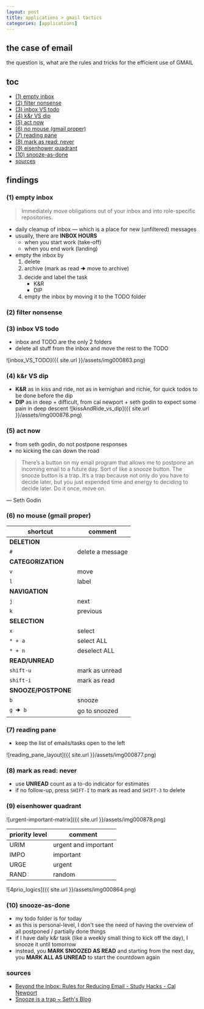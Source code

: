 ```yaml
---
layout: post
title: applications > gmail tactics
categories: [applications]
---
```

## the case	of email 
the question is, what are the rules and tricks for the efficient use of GMAIL 

## toc
<!-- TOC -->

- [(1) empty inbox](#1-empty-inbox)
- [(2) filter nonsense](#2-filter-nonsense)
- [(3) inbox VS todo](#3-inbox-vs-todo)
- [(4) k&r VS dip](#4-kr-vs-dip)
- [(5) act now](#5-act-now)
- [(6) no mouse (gmail proper)](#6-no-mouse-gmail-proper)
- [(7) reading pane](#7-reading-pane)
- [(8) mark as read: never](#8-mark-as-read-never)
- [(9) eisenhower quadrant](#9-eisenhower-quadrant)
- [(10) snooze-as-done](#10-snooze-as-done)
- [sources](#sources)

<!-- /TOC -->

## findings
### (1) empty inbox
> Immediately move obligations out of your inbox and into role-specific repositories.

* daily cleanup of inbox — which is a place for new (unfiltered) messages
* usually, there are **INBOX HOURS** 
    * when you start work (take-off)
    * when you end work (landing)
* empty the inbox by
    1. delete
    2. archive (mark as read 🠊 move to archive)
    3. decide and label the task 
        * K&R
        * DIP
    4. empty the inbox by moving it to the TODO folder

### (2) filter nonsense


### (3) inbox VS todo
* inbox and TODO are the only 2 folders
* delete all stuff from the inbox and move the rest to the TODO

![inbox_VS_TODO]({{ site.url }}/assets/img000863.png)

### (4) k&r VS dip
* **K&R** as in kiss and ride, not as in kernighan and richie, for quick todos to be done before the dip
* **DIP** as in deep + difficult, from cal newport + seth godin to expect some pain in deep descent
![kissAndRide_vs_dip]({{ site.url }}/assets/img000876.png)

### (5) act now
* from seth godin, do not postpone responses
* no kicking the can down the road

> There’s a button on my email program that allows me to postpone an incoming email to a future day. Sort of like a snooze button. The snooze button is a trap. It’s a trap because not only do you have to decide later, but you just expended time and energy to deciding to decide later. Do it once, move on.

— Seth Godin

### (6) no mouse (gmail proper)

shortcut            | comment
--------------------|-----------------
**DELETION**        |
`#`                 | delete a message
**CATEGORIZATION**  |
`v`                 | move
`l`                 | label
**NAVIGATION**      |
`j`                 | next
`k`                 | previous
**SELECTION**       |
`x`                 | select
`* + a`             | select ALL
`* + n`             | deselect ALL
**READ/UNREAD**     |
`shift-u`           | mark as unread
`shift-i`           | mark as read
**SNOOZE/POSTPONE** |
`b`                 | snooze
`g 🠊 b`            | go to snoozed

### (7) reading pane
* keep the list of emails/tasks open to the left

![reading_pane_layout]({{ site.url }}/assets/img000877.png)

### (8) mark as read: never
* use **UNREAD** count as a to-do indicator for estimates
* if no follow-up, press `SHIFT-I` to mark as read and `SHIFT-3` to delete

### (9) eisenhower quadrant

![urgent-important-matrix]({{ site.url }}/assets/img000878.png)

priority level | comment
---------------|---------------------
URIM           | urgent and important
IMPO           | important
URGE           | urgent
RAND           | random

![4prio_logics]({{ site.url }}/assets/img000864.png)

### (10) snooze-as-done
* my todo folder is for today
* as this is personal-level, I don't see the need of having the overview of all postponed / partially done things
* if I have daily k&r task (like a weekly small thing to kick off the day), I snooze it until tomorrow
* instead, you **MARK SNOOZED AS READ** and starting from the next day, you **MARK ALL AS UNREAD** to start the countdown again

### sources
* [Beyond the Inbox: Rules for Reducing Email - Study Hacks - Cal Newport](https://www.calnewport.com/blog/2020/04/14/beyond-the-inbox-rules-for-reducing-email/)
* [Snooze is a trap ~ Seth's Blog](https://seths.blog/2019/04/the-magic-of-decide-once/)